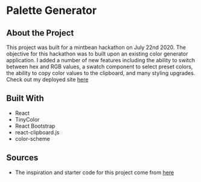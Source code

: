 # Palette Generator

## About the Project
This project was built for a mintbean hackathon on July 22nd 2020. The objective for this hackathon was to built upon an existing color generator application. I added a number of new features including the ability to switch between hex and RGB values, a swatch component to select preset colors, the ability to copy color values to the clipboard, and many styling upgrades. Check out my deployed site [here](https://wandrew8.github.io/colour-picker-mintbean-hackathon/)

## Built With
- React
- TinyColor
- React Bootstrap
- react-clipboard.js
- color-scheme

## Sources
- The inspiration and starter code for this project come from [here](https://github.com/xynyx/colour-picker-mintbean-hackathon)





